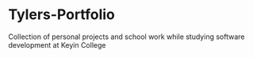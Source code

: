 # Tylers-Portfolio
Collection of personal projects and school work while studying software development at Keyin College
